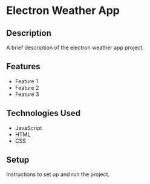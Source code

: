 # Electron Weather App

## Description

A brief description of the electron weather app project.

## Features

- Feature 1
- Feature 2
- Feature 3

## Technologies Used

- JavaScript
- HTML
- CSS

## Setup

Instructions to set up and run the project.
